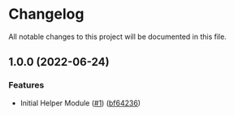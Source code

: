 # Changelog

All notable changes to this project will be documented in this file.

## 1.0.0 (2022-06-24)


### Features

* Initial Helper Module ([#1](https://github.com/HedgehogDev/terraform-hd-common/issues/1)) ([bf64236](https://github.com/HedgehogDev/terraform-hd-common/commit/bf64236cd4dd6e3af5bc791d798ccf707a490a1d))
